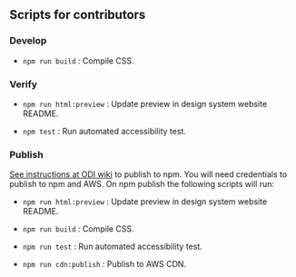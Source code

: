 
## Scripts for contributors

### Develop

- `npm run build`  :  Compile CSS. 

### Verify

- `npm run html:preview`  :  Update preview in design system website README.

- `npm test` : Run automated accessibility test.

###  Publish 

[See instructions at ODI wiki](https://github.com/cagov/odi-engineering/wiki/How-to-publish-a-package-to-npm) to publish to npm. You will need credentials to publish to npm and AWS. On npm publish the following scripts will run:

- `npm run html:preview`  :  Update preview in design system website README.

- `npm run build`  :  Compile CSS.

- `npm run test` : Run automated accessibility test.

- `npm run cdn:publish` : Publish to AWS CDN.
